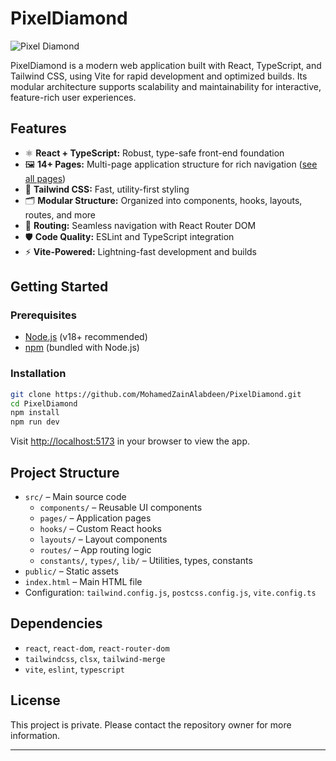 # PixelDiamond

![Pixel Diamond](https://cdn.jsdelivr.net/gh/MohamedZainAlabdeen/cdn-assets@latest/imgs/pixel-diamond-banner.png)

PixelDiamond is a modern web application built with React, TypeScript, and Tailwind CSS, using Vite for rapid development and optimized builds. Its modular architecture supports scalability and maintainability for interactive, feature-rich user experiences.

## Features

- ⚛️ **React + TypeScript:** Robust, type-safe front-end foundation
- 🖼️ **14+ Pages:** Multi-page application structure for rich navigation ([see all pages](https://github.com/MohamedZainAlabdeen/PixelDiamond/tree/main/src/pages))
- 🎨 **Tailwind CSS:** Fast, utility-first styling
- 🗂️ **Modular Structure:** Organized into components, hooks, layouts, routes, and more
- 🚦 **Routing:** Seamless navigation with React Router DOM
- 🛡️ **Code Quality:** ESLint and TypeScript integration
- ⚡ **Vite-Powered:** Lightning-fast development and builds

## Getting Started

### Prerequisites

- [Node.js](https://nodejs.org/) (v18+ recommended)
- [npm](https://www.npmjs.com/) (bundled with Node.js)

### Installation

```bash
git clone https://github.com/MohamedZainAlabdeen/PixelDiamond.git
cd PixelDiamond
npm install
npm run dev
```

Visit [http://localhost:5173](http://localhost:5173) in your browser to view the app.


## Project Structure

- `src/` – Main source code
  - `components/` – Reusable UI components
  - `pages/` – Application pages
  - `hooks/` – Custom React hooks
  - `layouts/` – Layout components
  - `routes/` – App routing logic
  - `constants/`, `types/`, `lib/` – Utilities, types, constants
- `public/` – Static assets
- `index.html` – Main HTML file
- Configuration: `tailwind.config.js`, `postcss.config.js`, `vite.config.ts`

## Dependencies

- `react`, `react-dom`, `react-router-dom`
- `tailwindcss`, `clsx`, `tailwind-merge`
- `vite`, `eslint`, `typescript`

## License

This project is private. Please contact the repository owner for more information.

---
